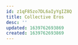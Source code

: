 ```yaml
---
id: z1qF85zo7DL6aIyYgIZ8Q
title: Collective Eros
desc: ''
updated: 1639762693869
created: 1639762693869
---
```


